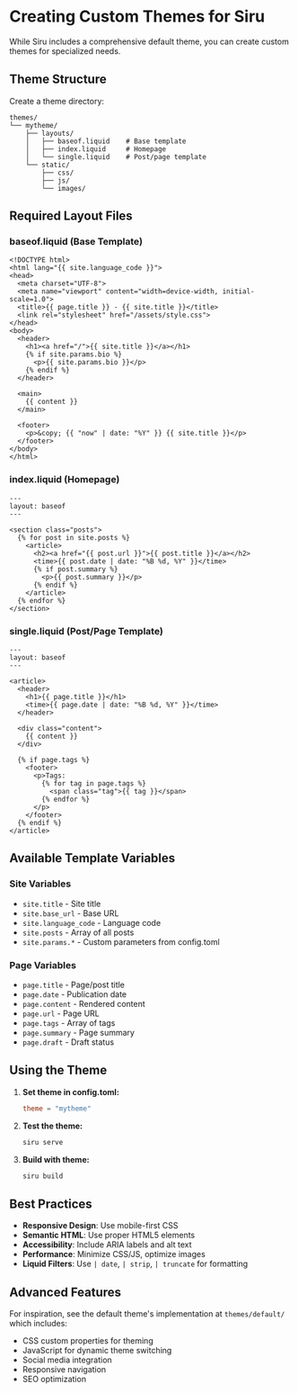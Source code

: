 # Creating Custom Themes for Siru

While Siru includes a comprehensive default theme, you can create custom themes for specialized needs.

## Theme Structure

Create a theme directory:

```
themes/
└── mytheme/
    ├── layouts/
    │   ├── baseof.liquid    # Base template
    │   ├── index.liquid     # Homepage
    │   └── single.liquid    # Post/page template
    └── static/
        ├── css/
        ├── js/
        └── images/
```

## Required Layout Files

### baseof.liquid (Base Template)
```liquid
<!DOCTYPE html>
<html lang="{{ site.language_code }}">
<head>
  <meta charset="UTF-8">
  <meta name="viewport" content="width=device-width, initial-scale=1.0">
  <title>{{ page.title }} - {{ site.title }}</title>
  <link rel="stylesheet" href="/assets/style.css">
</head>
<body>
  <header>
    <h1><a href="/">{{ site.title }}</a></h1>
    {% if site.params.bio %}
      <p>{{ site.params.bio }}</p>
    {% endif %}
  </header>
  
  <main>
    {{ content }}
  </main>
  
  <footer>
    <p>&copy; {{ "now" | date: "%Y" }} {{ site.title }}</p>
  </footer>
</body>
</html>
```

### index.liquid (Homepage)
```liquid
---
layout: baseof
---

<section class="posts">
  {% for post in site.posts %}
    <article>
      <h2><a href="{{ post.url }}">{{ post.title }}</a></h2>
      <time>{{ post.date | date: "%B %d, %Y" }}</time>
      {% if post.summary %}
        <p>{{ post.summary }}</p>
      {% endif %}
    </article>
  {% endfor %}
</section>
```

### single.liquid (Post/Page Template)
```liquid
---
layout: baseof
---

<article>
  <header>
    <h1>{{ page.title }}</h1>
    <time>{{ page.date | date: "%B %d, %Y" }}</time>
  </header>
  
  <div class="content">
    {{ content }}
  </div>
  
  {% if page.tags %}
    <footer>
      <p>Tags: 
        {% for tag in page.tags %}
          <span class="tag">{{ tag }}</span>
        {% endfor %}
      </p>
    </footer>
  {% endif %}
</article>
```

## Available Template Variables

### Site Variables
- `site.title` - Site title
- `site.base_url` - Base URL
- `site.language_code` - Language code
- `site.posts` - Array of all posts
- `site.params.*` - Custom parameters from config.toml

### Page Variables
- `page.title` - Page/post title
- `page.date` - Publication date
- `page.content` - Rendered content
- `page.url` - Page URL
- `page.tags` - Array of tags
- `page.summary` - Page summary
- `page.draft` - Draft status

## Using the Theme

1. **Set theme in config.toml:**
   ```toml
   theme = "mytheme"
   ```

2. **Test the theme:**
   ```bash
   siru serve
   ```

3. **Build with theme:**
   ```bash
   siru build
   ```

## Best Practices

- **Responsive Design**: Use mobile-first CSS
- **Semantic HTML**: Use proper HTML5 elements
- **Accessibility**: Include ARIA labels and alt text
- **Performance**: Minimize CSS/JS, optimize images
- **Liquid Filters**: Use `| date`, `| strip`, `| truncate` for formatting

## Advanced Features

For inspiration, see the default theme's implementation at `themes/default/` which includes:
- CSS custom properties for theming
- JavaScript for dynamic theme switching
- Social media integration
- Responsive navigation
- SEO optimization
